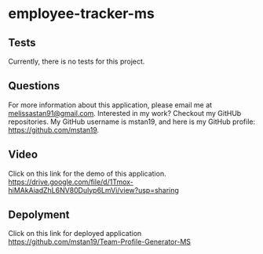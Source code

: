 # employee-tracker-ms

## Tests
Currently, there is no tests for this project.

## Questions

For more information about this application, please email me at melissastan91@gmail.com. Interested in my work? Checkout my GitHUb repositories. My GitHub username is mstan19, and here is my GitHub profile: https://github.com/mstan19.

## Video
Click on this link for the demo of this application.
https://drive.google.com/file/d/1Tmox-hiMAkAiadZhL6NV80Dulyp6LmVi/view?usp=sharing

## Depolyment
Click on this link for deployed application
https://github.com/mstan19/Team-Profile-Generator-MS
